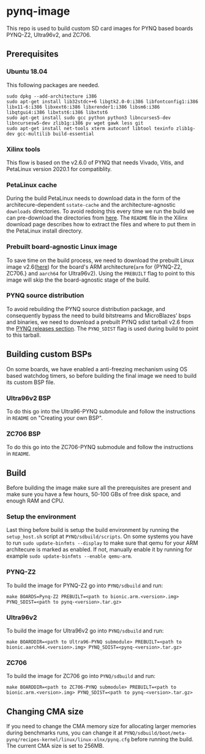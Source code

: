 # pynq-image
This repo is used to build custom SD card images for PYNQ based boards PYNQ-Z2, Ultra96v2, and ZC706.

## Prerequisites
### Ubuntu 18.04
This following packages are needed.

    sudo dpkg --add-architecture i386
    sudo apt-get install lib32stdc++6 libgtk2.0-0:i386 libfontconfig1:i386 libx11-6:i386 libxext6:i386 libxrender1:i386 libsm6:i386 libqtgui4:i386 libxtst6:i386 libxtst6
    sudo apt-get install sudo gcc python python3 libncurses5-dev libncursesw5-dev zlib1g:i386 pv wget gawk less git
    sudo apt-get install net-tools xterm autoconf libtool texinfo zlib1g-dev gcc-multilib build-essential

### Xilinx tools
This flow is based on the v2.6.0 of PYNQ that needs Vivado, Vitis, and PetaLinux version 2020.1 for compatiblity.

### PetaLinux cache
During the build PetaLinux needs to download data in the form of the architecure-dependent `sstate-cache` and the architecture-agnostic `downloads` directories.
To avoid redoing this every time we run the build we can pre-download the directories from <a href="https://www.xilinx.com/support/download/index.html/content/xilinx/en/downloadNav/embedded-design-tools/2020-1.html" target="_blank">here</a>.
The `README` file in the Xilinx download page describes how to extract the files and where to put them in the PetaLinux install directory.

### Prebuilt board-agnostic Linux image
To save time on the build process, we need to download the prebuilt Linux image v2.6(<a href="http://www.pynq.io/board.html" target="_blank">here</a>) for the board's ARM architecture(`arm` for {PYNQ-Z2, ZC706.} and `aarch64` for Ultra96v2).
Using the `PREBUILT` flag to point to this image will skip the the board-agnostic stage of the build.

### PYNQ source distribution
To avoid rebuilding the PYNQ source distribution package, and consequently bypass the need to build bitstreams and MicroBlazes’ bsps and binaries,
we need to download a prebuilt PYNQ sdist tarball v2.6 from the <a href="https://github.com/Xilinx/PYNQ/releases" target="_blank">PYNQ releases section</a>.
The `PYNQ_SDIST` flag is used during build to point to this tarball.

## Building custom BSPs
On some boards, we have enabled a anti-freezing mechanism using OS based watchdog timers, so before building the final image we need to build its custom BSP file.
### Ultra96v2 BSP
To do this go into the Ultra96-PYNQ submodule and follow the instructions in `README` on "Creating your own BSP".
### ZC706 BSP
To do this go into the ZC706-PYNQ submodule and follow the instructions in `README`.

## Build
Before building the image make sure all the prerequisites are present and make sure you have a few hours, 50-100 GBs of free disk space, and enough RAM and CPU.
### Setup the environment
Last thing before build is setup the build environment by running the `setup_host.sh` script at `PYNQ/sdbuild/scripts`.
On some systems you have to run `sudo update-binfmts --display` to make sure that qemu for your ARM architecure is marked as enabled. If not, manually enable it
by running for example `sudo update-binfmts --enable qemu-arm`.
### PYNQ-Z2
To build the image for PYNQ-Z2 go into `PYNQ/sdbuild` and run:

    make BOARDS=Pynq-Z2 PREBUILT=<path to bionic.arm.<version>.img> PYNQ_SDIST=<path to pynq-<version>.tar.gz>
### Ultra96v2
To build the image for Ultra96v2 go into `PYNQ/sdbuild` and run:

    make BOARDDIR=<path to Ultra96-PYNQ submodule> PREBUILT=<path to bionic.aarch64.<version>.img> PYNQ_SDIST=<pynq-<version>.tar.gz>
### ZC706
To build the image for ZC706 go into `PYNQ/sdbuild` and run:

    make BOARDDIR=<path to ZC706-PYNQ submodule> PREBUILT=<path to bionic.arm.<version>.img> PYNQ_SDIST=<path to pynq-<version>.tar.gz>

## Changing CMA size
If you need to change the CMA memory size for allocating larger memories during benchmarks runs, you can change it at `PYNQ/sdbuild/boot/meta-pynq/recipes-kernel/linux/linux-xlnx/pynq.cfg` before running the build. The current CMA size is set to 256MB.
